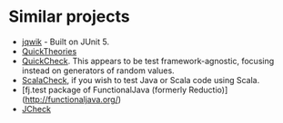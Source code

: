 # Similar projects

* [jqwik](https://jqwik.net) - Built on JUnit 5.
* [QuickTheories](https://github.com/NCR-CoDE/QuickTheories)
* [QuickCheck](http://java.net/projects/quickcheck/pages/Home). This appears
to be test framework-agnostic, focusing instead on generators of random
values.
* [ScalaCheck](http://code.google.com/p/scalacheck/), if you wish to test
Java or Scala code using Scala.
* [fj.test package of FunctionalJava (formerly Reductio)]
(http://functionaljava.org/)
* [JCheck](http://www.jcheck.org/)
